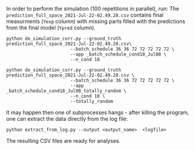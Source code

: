 In order to perform the simulation (100 repetitions in parallel), run:
The `prediction_full_space_2021-Jul-22-02.49.28.csv` contains final measurments (`Yexp` column) with missing parts filled with the predictions from the final model (`Ypred` column).

```
python do_simulation_corr.py --ground_truth prediction_full_space_2021-Jul-22-02.49.28.csv\
                        --batch_schedule 36 36 72 72 72 72 72 \
                        --app _batch_schedule_cond18_Jul08 \
                        --n_cond 18
```
```
python do_simulation_corr.py --ground_truth prediction_full_space_2021-Jul-22-02.49.28.csv \
                        --batch_schedule 36 36 72 72 72 72 72 \
                        --app _batch_schedule_cond18_Jul08_totally_random \
                        --n_cond 18 \
                        --totally_random 
```

It may happen then one of subprocesses hangs - after killing the program, one can extract the data directly from the log file:

```
python extract_from_log.py --output <output_name>  <logfile>
```

The resulting CSV files are ready for analyses.

